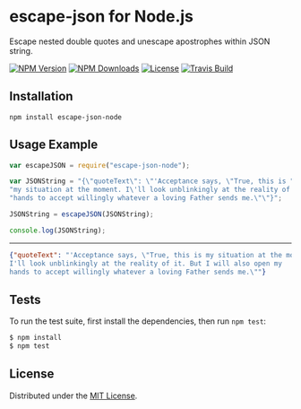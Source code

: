# escape-json for Node.js

Escape nested double quotes and unescape apostrophes within JSON string.

[![NPM Version][npm-image]][npm-url]
[![NPM Downloads][downloads-image]][downloads-url]
[![License][license]][license-url]
[![Travis Build][travis-image]][travis-url]

## Installation

`npm install escape-json-node`

## Usage Example

```javascript
var escapeJSON = require("escape-json-node");

var JSONString = "{\"quoteText\": \"'Acceptance says, \"True, this is " +
"my situation at the moment. I\'ll look unblinkingly at the reality of it. But I will also open my " +
"hands to accept willingly whatever a loving Father sends me.\"\"}";

JSONString = escapeJSON(JSONString);

console.log(JSONString);
```

***

```json
{"quoteText": "'Acceptance says, \"True, this is my situation at the moment. 
I'll look unblinkingly at the reality of it. But I will also open my 
hands to accept willingly whatever a loving Father sends me.\""}
```

## Tests

To run the test suite, first install the dependencies, then run `npm test`:

```bash
$ npm install
$ npm test
```

## License

Distributed under the [MIT License](LICENSE).

[npm-image]: https://img.shields.io/npm/v/escape-json-node.svg
[npm-url]: https://npmjs.org/package/escape-json-node
[downloads-image]: https://img.shields.io/npm/dm/escape-json-node.svg
[downloads-url]: https://npmjs.org/package/escape-json-node
[license]: https://img.shields.io/npm/l/escape-json-node.svg
[license-url]: https://github.com/AnatoliyGatt/escape-json-node/blob/master/LICENSE
[travis-image]: https://img.shields.io/travis/AnatoliyGatt/escape-json-node/master.svg
[travis-url]: https://travis-ci.org/AnatoliyGatt/escape-json-node